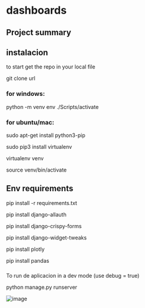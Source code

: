 # dashboards

## Project summary


## instalacion 
to start get the repo in your local file

git clone url

### for windows:
python -m venv env
./Scripts/activate

### for ubuntu/mac:

sudo apt-get install python3-pip

sudo pip3 install virtualenv 

virtualenv venv 

source venv/bin/activate
## Env requirements
pip install -r requirements.txt

pip install django-allauth

pip install django-crispy-forms

pip install django-widget-tweaks

pip install plotly

pip install pandas

### 

To run de aplicacion in a dev mode (use debug = true)

python manage.py runserver

![image](https://user-images.githubusercontent.com/31476977/116016619-8e7bce80-a613-11eb-998f-c4bc04908812.png)
